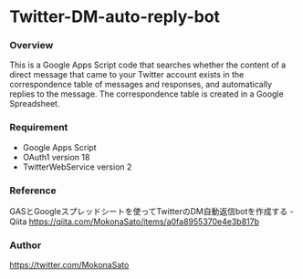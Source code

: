 # Twitter-DM-auto-reply-bot

### Overview
This is a Google Apps Script code that searches whether the content of a direct message that came to your Twitter account exists in the correspondence table of messages and responses, and automatically replies to the message. The correspondence table is created in a Google Spreadsheet.

### Requirement
- Google Apps Script
- OAuth1 version 18
- TwitterWebService version 2

### Reference
GASとGoogleスプレッドシートを使ってTwitterのDM自動返信botを作成する - Qiita
https://qiita.com/MokonaSato/items/a0fa8955370e4e3b817b

### Author
https://twitter.com/MokonaSato
